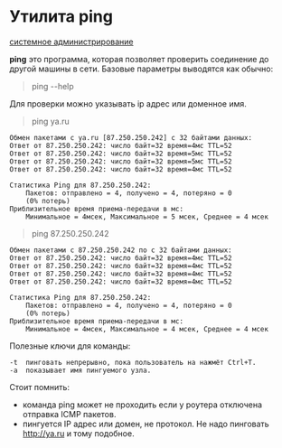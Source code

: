 # Утилита ping

[системное администрирование](./meta_sistemnoe_administrirovanie.md)

**ping** это программа, которая позволяет проверить соединение до другой машины
в сети. Базовые параметры выводятся как обычно:
> ping --help

Для проверки можно указывать ip адрес или доменное имя.


> ping ya.ru

```
Обмен пакетами с ya.ru [87.250.250.242] с 32 байтами данных:
Ответ от 87.250.250.242: число байт=32 время=4мс TTL=52
Ответ от 87.250.250.242: число байт=32 время=5мс TTL=52
Ответ от 87.250.250.242: число байт=32 время=5мс TTL=52
Ответ от 87.250.250.242: число байт=32 время=4мс TTL=52

Статистика Ping для 87.250.250.242:
    Пакетов: отправлено = 4, получено = 4, потеряно = 0
    (0% потерь)
Приблизительное время приема-передачи в мс:
    Минимальное = 4мсек, Максимальное = 5 мсек, Среднее = 4 мсек
```

> ping 87.250.250.242

```
Обмен пакетами с 87.250.250.242 по с 32 байтами данных:
Ответ от 87.250.250.242: число байт=32 время=4мс TTL=52
Ответ от 87.250.250.242: число байт=32 время=4мс TTL=52
Ответ от 87.250.250.242: число байт=32 время=4мс TTL=52
Ответ от 87.250.250.242: число байт=32 время=4мс TTL=52

Статистика Ping для 87.250.250.242:
    Пакетов: отправлено = 4, получено = 4, потеряно = 0
    (0% потерь)
Приблизительное время приема-передачи в мс:
    Минимальное = 4мсек, Максимальное = 4 мсек, Среднее = 4 мсек
```

Полезные ключи для команды:

    -t  пинговать непрерывно, пока пользователь на нажмёт Ctrl+T.
    -a  показывает имя пингуемого узла.

Стоит помнить:

* команда ping может не проходить если у роутера отключена отправка ICMP
  пакетов.
* пингуется IP адрес или домен, не протокол. Не надо пинговать http://ya.ru и
  тому подобное.